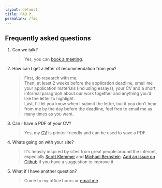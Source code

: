 ```yaml
---
layout: default
title: FAQ ❓
permalink: /faq
---
```


## Frequently asked questions

1. Can we talk?
   > Yes, you can [book a meeting](whiting.me/meet). 
2. How can I get a letter of recommendation from you?
   > First, do research with me.  
   > Then, at least 2 weeks before the application deadline, email me your application materials (including essays), your CV and a short, informal paragraph about our work together and anything you'd like the letter to highlight.  
   > Last, I'll let you know when I submit the letter, but if you don't hear from me by the day before the deadline, feel free to email me as many times as you want.
3. Can I have a PDF of your CV?
   > Yes, my [CV](https://whiting.me/cv) is printer friendly and can be used to save a PDF.
4. Whats going on with your site?
   > It's heavily inspired by sites from great people around the internet, especially [Scott Klemmer](https://d.ucsd.edu/srk/) and [Michael Bernstein](https://hci.stanford.edu/msb/). [Add an issue on Github](https://github.com/markwhiting/Whiting.me/issues/new) if you have a suggestion to improve it. 
5. What if I have another question?
   > Come to my office hours or [email me](mailto:mark@whiting.me).
